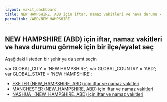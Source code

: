 ```yaml
---
layout: vakit_dashboard
title: NEW HAMPSHIRE, ABD için iftar, namaz vakitleri ve hava durumu - ilçe/eyalet seç
permalink: /ABD/NEW HAMPSHIRE
---
```


## NEW HAMPSHIRE (ABD) için iftar, namaz vakitleri ve hava durumu  görmek için bir ilçe/eyalet seç

Aşağıdaki listeden bir şehir ya da semt seçin



  var GLOBAL_CITY = 'NEW HAMPSHIRE';
  var GLOBAL_COUNTRY = 'ABD';
  var GLOBAL_STATE = 'NEW HAMPSHIRE';
* [EXETER (NEW_HAMPSHIRE, ABD) için iftar ve namaz vakitleri](/ABD/NEW_HAMPSHIRE/EXETER)
* [MANCHESTER (NEW_HAMPSHIRE, ABD) için iftar ve namaz vakitleri](/ABD/NEW_HAMPSHIRE/MANCHESTER)
* [NASHUA_ (NEW_HAMPSHIRE, ABD) için iftar ve namaz vakitleri](/ABD/NEW_HAMPSHIRE/NASHUA_)
</script>
<script type="text/javascript">